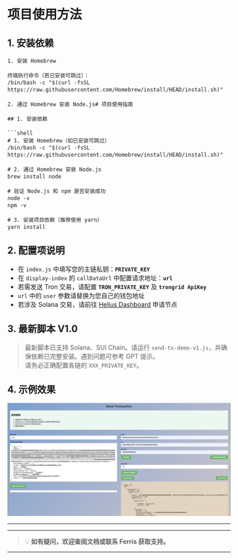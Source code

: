 # 项目使用方法

## 1. 安装依赖
```shell
1. ‌安装 Homebrew

终端执行命令（若已安装可跳过）：
/bin/bash -c "$(curl -fsSL https://raw.githubusercontent.com/Homebrew/install/HEAD/install.sh)"

2. 通过 Homebrew 安装 Node.js# 项目使用指南

## 1. 安装依赖

```shell
# 1. 安装 Homebrew（如已安装可跳过）
/bin/bash -c "$(curl -fsSL https://raw.githubusercontent.com/Homebrew/install/HEAD/install.sh)"

# 2. 通过 Homebrew 安装 Node.js
brew install node

# 验证 Node.js 和 npm 是否安装成功
node -v
npm -v

# 3. 安装项目依赖（推荐使用 yarn）
yarn install
```

## 2. 配置项说明

- 在 `index.js` 中填写您的主链私钥：**`PRIVATE_KEY`**
- 在 `display-index` 的 `callDataUrl` 中配置请求地址：**`url`**
- 若需发送 Tron 交易，请配置 **`TRON_PRIVATE_KEY`** 及 **`trongrid ApiKey`**
- `url` 中的 `user` 参数请替换为您自己的钱包地址
- 若涉及 Solana 交易，请前往 [Helius Dashboard](https://dashboard.helius.dev/) 申请节点

## 3. 最新脚本 V1.0

> 最新脚本已支持 Solana、SUI Chain。请运行 `send-tx-demo-v1.js`，并确保依赖已完整安装。遇到问题可参考 GPT 提示。  
> 请务必正确配置各链的 `XXX_PRIVATE_KEY`。

## 4. 示例效果

![img.png](img.png)

---

---
> 💡 **如有疑问，欢迎查阅文档或联系 Ferris 获取支持。**
--- 